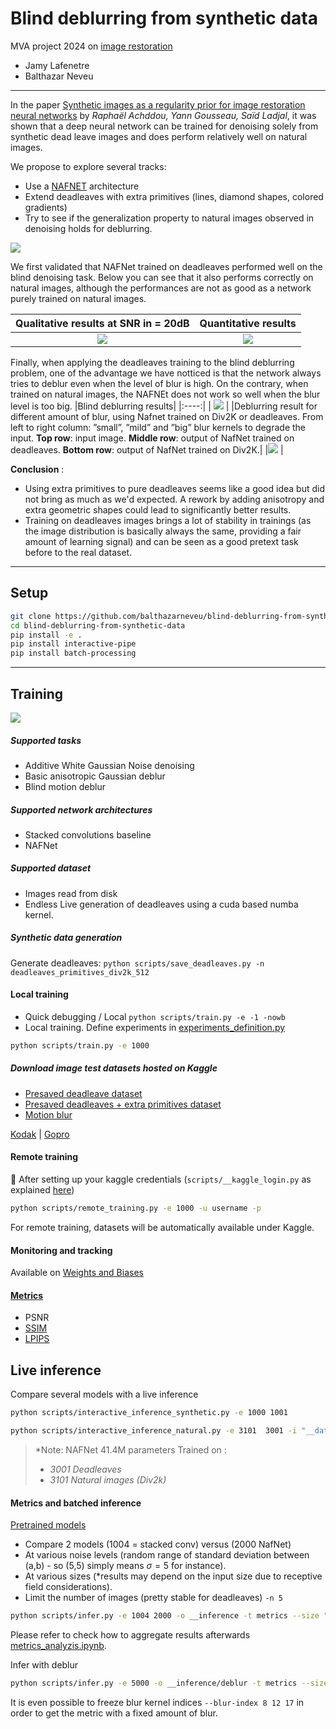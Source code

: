 # Blind deblurring from synthetic data
MVA project 2024 on [image restoration](https://delires.wp.imt.fr/)

- Jamy Lafenetre
- Balthazar Neveu

------

In the paper [Synthetic images as a regularity prior for image
restoration neural networks](https://hal.science/hal-03186499/file/papier_SSVM%20%281%29.pdf) by 
*Raphaël Achddou, Yann Gousseau, Saïd Ladjal*, it was shown that a deep neural network can be trained for denoising solely from synthetic dead leave images and does perform relatively well on natural images. 

We propose to explore several tracks:
- Use a [NAFNET](https://github.com/megvii-research/NAFNet) architecture
- Extend deadleaves with extra primitives (lines, diamond shapes, colored gradients)
- Try to see if the generalization property to natural images observed in denoising holds for deblurring. 



![](illustrations/blind_deblur_teaser_figure.png)


We first validated that NAFNet trained on deadleaves performed well on the blind denoising task. Below you can see that it also performs correctly on natural images, although the performances are not as good as a network purely trained on natural images.

| Qualitative results at SNR in = 20dB | Quantitative results
| :---: | :---: |
| ![](illustrations/deadleaves_vs_natural_with_psnr.png) | ![](illustrations/cross_val_natural.png)


Finally, when applying the deadleaves training to the blind deblurring problem, one of the advantage we have notticed is that the network always tries to deblur even when the level of blur is high. On the contrary, when trained on natural images, the NAFNEt does not work so well when the blur level is too big.
|Blind deblurring results|
|:----:|
| ![](illustrations/deblur_results.png) |
|Deblurring result for different amount of blur, using Nafnet trained on Div2K or deadleaves. From left to right column: ”small”, ”mild” and ”big” blur kernels to degrade the input. **Top row**: input image. **Middle row**: output of NafNet trained on deadleaves.  **Bottom row**: output of NafNet trained on Div2K.|
|![](illustrations/deblur_table.png) |

**Conclusion** : 
- Using extra primitives to pure deadleaves seems like a good idea but did not bring as much as we'd expected. A rework by adding anisotropy and extra geometric shapes could lead to significantly better results.
- Training on deadleaves images brings a lot of stability in trainings (as the image distribution is basically always the same, providing a fair amount of learning signal) and can be seen as a good pretext task before to the real dataset.



------
## Setup

```bash
git clone https://github.com/balthazarneveu/blind-deblurring-from-synthetic-data.git
cd blind-deblurring-from-synthetic-data
pip install -e .
pip install interactive-pipe
pip install batch-processing
```





-------

## Training

![](illustrations/supervised_learning%20_framework_wide.png)

##### Supported tasks
- Additive White Gaussian Noise denoising
- Basic anisotropic Gaussian deblur
- Blind motion deblur

##### Supported network architectures
- Stacked convolutions baseline
- NAFNet 

##### Supported dataset
- Images read from disk
- Endless Live generation of deadleaves using a cuda based numba kernel.


##### Synthetic data generation

Generate deadleaves:  `python scripts/save_deadleaves.py -n  deadleaves_primitives_div2k_512`





#### Local training
- Quick debugging / Local `python scripts/train.py -e -1 -nowb`
- Local training. Define experiments in [experiments_definition.py](src/rstor/learning/experiments_definition.py)
```bash
python scripts/train.py -e 1000
```

##### Download image test datasets hosted on Kaggle


- [Presaved deadleave dataset](https://www.kaggle.com/datasets/balthazarneveu/deadleaves-div2k-512)
- [Presaved deadleaves + extra primitives dataset](https://www.kaggle.com/datasets/balthazarneveu/deadleaves-primitives-div2k-512)  
- [Motion blur](https://www.kaggle.com/datasets/balthazarneveu/motion-blur-kernels)

[Kodak](https://www.kaggle.com/datasets/sherylmehta/kodak-dataset/data) | [Gopro](https://www.kaggle.com/datasets/rahulbhalley/gopro-deblur)

#### Remote training
:key: After setting up your kaggle credentials (`scripts/__kaggle_login.py` as explained [here](https://github.com/balthazarneveu/mva_pepites?tab=readme-ov-file#remote-training))

```bash
python scripts/remote_training.py -e 1000 -u username -p
```
For remote training, datasets will be automatically available under Kaggle.

#### Monitoring and tracking
Available on [Weights and Biases](https://wandb.ai/balthazarneveu/deblur-from-deadleaves)




#### [Metrics](src/rstor/learning/metrics.py)
- PSNR
- [SSIM](https://arxiv.org/abs/2006.13846)
- [LPIPS](https://richzhang.github.io/PerceptualSimilarity/)

## Live inference
Compare several models with a live inference
```bash
python scripts/interactive_inference_synthetic.py -e 1000 1001
```


```bash
python scripts/interactive_inference_natural.py -e 3101  3001 -i "__dataset/div2k/DIV2K_valid_HR/DIV2K_valid_HR/*.png" -nop
```

> *Note: NAFNet 41.4M parameters Trained on : 
> - *3001 Deadleaves*
> - *3101 Natural images (Div2k)*

#### Metrics and batched inference
[Pretrained models](https://drive.google.com/drive/folders/1HO1FU6hUhezZYD6eDcqKb_pxBM6uLBoV?usp=drive_link)


- Compare 2 models (1004 = stacked conv) versus (2000 NafNet)
- At various noise levels (random range of standard deviation between (a,b) - so (5,5) simply means $\sigma=5$ for instance).
- At various sizes (*results may depend on the input size due to receptive field considerations).
- Limit the number of images (pretty stable for deadleaves) `-n 5`
```bash
python scripts/infer.py -e 1004 2000 -o __inference -t metrics --size "512,512 256,256 128,128" --std-dev "1,1 5,5 10,10 20,20 30,30 40,40 50,50 80,80" -n 5
```


Please refer to check how to aggregate results afterwards [metrics_analyzis.ipynb](scripts/quantitative_results.ipynb).


Infer with deblur
```bash
python scripts/infer.py -e 5000 -o __inference/deblur -t metrics --size "512,512" --std-dev "0,0" -n 2 --traces all --dataset div2k -b
```

It is even possible to freeze blur kernel indices `--blur-index 8 12 17` in order to get the metric with a fixed amount of blur.



